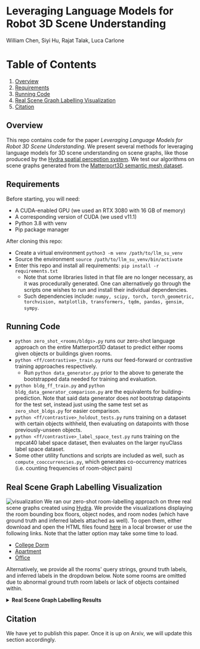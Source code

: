 # Leveraging Language Models for Robot 3D Scene Understanding

William Chen, Siyi Hu, Rajat Talak, Luca Carlone

# Table of Contents
1. [Overview](#overview)
2. [Requirements](#requirements)
3. [Running Code](#running-code)
4. [Real Scene Graph Labelling Visualization](#real-scene-graph-labelling-visualization)
5. [Citation](#citation)

## Overview
This repo contains code for the paper _Leveraging Language Models for Robot 3D Scene Understanding_. We present several methods for leveraging language models for 3D scene understanding on scene graphs, like those produced by the [Hydra spatial perception system](https://arxiv.org/abs/2201.13360). We test our algorithms on scene graphs generated from the [Matterport3D semantic mesh dataset](https://niessner.github.io/Matterport/).

## Requirements
Before starting, you will need:
- A CUDA-enabled GPU (we used an RTX 3080 with 16 GB of memory)
- A corresponding version of CUDA (we used v11.1)
- Python 3.8 with venv
- Pip package manager

After cloning this repo: 
- Create a virtual environment `python3 -m venv /path/to/llm_su_venv`
- Source the environment `source /path/to/llm_su_venv/bin/activate`
- Enter this repo and install all requirements: `pip install -r requirements.txt`
  - Note that some libraries listed in that file are no longer necessary, as it was procedurally generated. One can alternatively go through the scripts one wishes to run and install their individual dependencies.
  - Such dependencies include: `numpy, scipy, torch, torch_geometric, torchvision, matplotlib, transformers, tqdm, pandas, gensim, sympy`.

## Running Code
- `python zero_shot_<rooms/bldgs>.py` runs our zero-shot language approach on the entire Matterport3D dataset to predict either rooms given objects or buildings given rooms.
- `python <ff/contrastive>_train.py` runs our feed-forward or contrastive training approaches respectively.
  - Run `python data_generator.py` prior to the above to generate the bootstrapped data needed for training and evaluation.
- `python bldg_ff_train.py` and `python bldg_data_generator_comparison.py` are the equivalents for building-prediction. Note that said data generator does _not_ bootstrap datapoints for the test set, instead just using the same test set as `zero_shot_bldgs.py` for easier comparison.
- `python <ff/contrastive>_holdout_tests.py` runs training on a dataset with certain objects withheld, then evaluating on datapoints with those previously-unseen objects.
- `python <ff/contrastive>_label_space_test.py` runs training on the mpcat40 label space dataset, then evaluates on the larger nyuClass label space dataset.
- Some other utility functions and scripts are included as well, such as `compute_cooccurrencies.py`, which generates co-occurrency matrices (i.e. counting frequencies of room-object pairs)

## Real Scene Graph Labelling Visualization
![visualization](https://github.com/verityw/llm_scene_understanding/blob/main/images/RealDSGExample.png)
We ran our zero-shot room-labelling approach on three real scene graphs created using [Hydra](https://arxiv.org/abs/2201.13360). We provide the visualizations displaying the room bounding box floors, object nodes, and room nodes (which have ground truth and inferred labels attached as well). To open them, either download and open the HTML files found [here](https://github.com/verityw/llm_scene_understanding/tree/main/real_dsg_vis) in a local browser or use the following links. Note that the latter option may take some time to load.
- [College Dorm](https://htmlpreview.github.io/?https://github.com/verityw/llm_scene_understanding/blob/main/real_dsg_vis/sidpac_floor1_3_vis.html)
- [Apartment](https://github.com/verityw/llm_scene_understanding/tree/main/real_dsg_vis)
- [Office](https://htmlpreview.github.io/?https://github.com/verityw/llm_scene_understanding/blob/main/real_dsg_vis/uh2_office_vis.html)

Alternatively, we provide all the rooms' query strings, ground truth labels, and inferred labels in the dropdown below. Note some rooms are omitted due to abnormal ground truth room labels or lack of objects contained within.

<details>
  <summary><b>Real Scene Graph Labelling Results</b></summary>
  <br>
  <pre>
  <code>
######################################################
################## Starting: sidpac ##################
######################################################
--------- 0 ---------
A room containing tables, chairs, and cabinets is called a
predicted: kitchen - ground truth: lounge;seminar room
--------- 4 ---------
A room containing tables and cabinets is called a
predicted: kitchen - ground truth: hallway
--------- 5 ---------
A room containing tables, chairs, and televisions is called a
predicted: lounge - ground truth: lounge;game room
--------- 7 ---------
A room containing chairs is called a
predicted: lounge - ground truth: hallway
--------- 8 ---------
A room containing stairs and railing is called a
predicted: stairwell - ground truth: stairwell
--------- 9 ---------
A room containing stairs and railing is called a
predicted: stairwell - ground truth: stairwell
--------- 10 ---------
A room containing stairs and railing is called a
predicted: stairwell - ground truth: stairwell
--------- 11 ---------
A room containing stairs is called a
predicted: stairwell - ground truth: stairwell
--------- 13 ---------
A room containing tables, chairs, and refrigerators is called a
predicted: kitchen - ground truth: hallway
--------- 14 ---------
A room containing beds, tables, and chairs is called a
predicted: bedroom - ground truth: bedroom
--------- 15 ---------
A room containing stoves, tables, and cabinets is called a
predicted: kitchen - ground truth: kitchen
--------- 17 ---------
A room containing tables and chairs is called a
predicted: lounge - ground truth: lounge;hallway
--------- 18 ---------
A room containing cabinets is called a
predicted: bedroom - ground truth: hallway
--------- 22 ---------
A room containing stairs and railing is called a
predicted: stairwell - ground truth: stairwell
--------- 23 ---------
A room containing stairs is called a
predicted: stairwell - ground truth: stairwell
--------- 24 ---------
A room containing stairs and railing is called a
predicted: stairwell - ground truth: stairwell
#########################################################
################## Starting: apartment ##################
#########################################################
--------- 0 ---------
A room containing stairs, tables, and chairs is called a
predicted: hallway - ground truth: dining room;kitchen
--------- 1 ---------
A room containing beds, chairs, and wardrobes is called a
predicted: bedroom - ground truth: bedroom
--------- 2 ---------
A room containing tables, cabinets, and counters is called a
predicted: kitchen - ground truth: office
--------- 3 ---------
A room containing beds, chairs, and mirrors is called a
predicted: bedroom - ground truth: bedroom
######################################################
################## Starting: office ##################
######################################################
--------- 0 ---------
A room containing tables, chairs, and wardrobes is called a
predicted: bedroom - ground truth: hallway;office
--------- 1 ---------
A room containing computers, tables, and chairs is called a
predicted: lounge - ground truth: office
--------- 2 ---------
A room containing tables, chairs, and wardrobes is called a
predicted: bedroom - ground truth: office
--------- 3 ---------
A room containing tables and chairs is called a
predicted: lounge - ground truth: conference room
  </code>
  </pre>
</details>

## Citation
We have yet to publish this paper. Once it is up on Arxiv, we will update this section accordingly.
